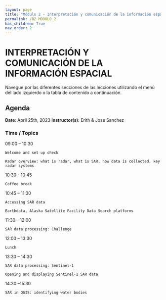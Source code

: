 ```yaml
---
layout: page
title: "Módulo 2 - Interpretación y comunicación de la información espacial"
permalink: /02_MODULO_2
has_children: True
nav_order: 2
---
```


# INTERPRETACIÓN Y COMUNICACIÓN DE LA INFORMACIÓN ESPACIAL
Navegue por las diferentes secciones de las lecciones utilizando el menú del lado izquierdo o la tabla de contenido a continuación.

## Agenda
**Date**: April 25th, 2023
**Instructor(s):** Erith & Jose Sanchez

### Time / Topics
09:00 – 10:30
	
    Welcome and set up check

    Radar overview: what is radar, what is SAR, how data is collected, key radar systems

10:30 - 10:45
	
    Coffee break

10:45 – 11:30
	
    Accessing SAR data

    Earthdata, Alaska Satellite Facility Data Search platforms

11:30 – 12:00
	
    SAR data processing: Challenge

12:00 – 13:30
	
    Lunch

13:30 – 14:30
	
    SAR data processing: Sentinel-1
    
    Opening and displaying Sentinel-1 SAR data

14:30 –15:30
	
    SAR in QGIS: identifying water bodies
